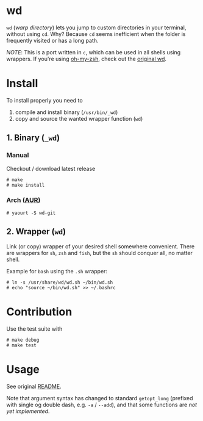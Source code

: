 wd
==

`wd` (*warp directory*) lets you jump to custom directories in your terminal, without using `cd`. Why? Because `cd` seems inefficient when the folder is frequently visited or has a long path.

*NOTE*: This is a port written in `c`, which can be used in all shells using wrappers. If you're using [oh-my-zsh](https://github.com/robbyrussell/oh-my-zsh), check out the [original wd](https://github.com/mfaerevaag/wd).


# Install

To install properly you need to

1. compile and install binary (`/usr/bin/_wd`)
2. copy and source the wanted wrapper function (`wd`)


## 1. Binary (`_wd`)

### Manual

Checkout / download latest release

    # make
    # make install

### Arch ([AUR](https://aur.archlinux.org/))

    # yaourt -S wd-git

## 2. Wrapper (`wd`)

Link (or copy) wrapper of your desired shell somewhere convenient. There are wrappers for `sh`, `zsh` and `fish`, but the `sh` should conquer all, no matter shell.

Example for `bash` using the `.sh` wrapper:

    # ln -s /usr/share/wd/wd.sh ~/bin/wd.sh
    # echo "source ~/bin/wd.sh" >> ~/.bashrc


# Contribution

Use the test suite with

    # make debug
    # make test


# Usage

See original [README](https://github.com/mfaerevaag/wd).

Note that argument syntax has changed to standard `getopt_long` (prefixed with single og double dash, e.g. `-a` / `--add`), and that some functions are _not yet implemented_.
